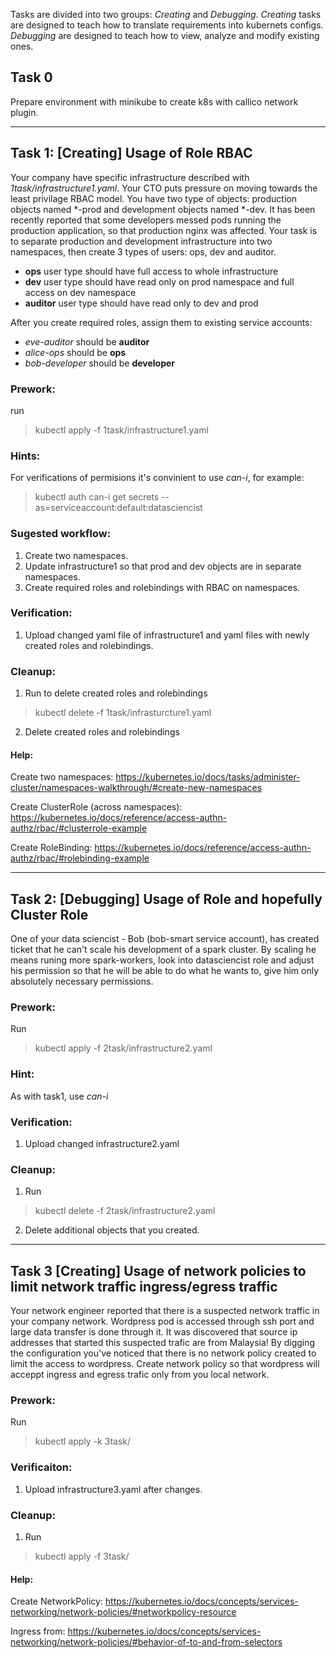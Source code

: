 Tasks are divided into two groups: *Creating* and *Debugging*.
*Creating* tasks are designed to teach how to translate requirements into kubernets configs. *Debugging* are designed to teach how to view, analyze and modify existing ones.

## Task 0

Prepare environment with minikube to create k8s with callico network plugin.

---

## Task 1: [Creating] Usage of Role RBAC

Your company have specific infrastructure described with *1task/infrastructure1.yaml*. Your CTO puts pressure on moving towards the least privilage RBAC model. You have two type of objects: production objects named *-prod and development objects named *-dev. It has been recently reported that some developers messed pods running the production application, so that production nginx was affected. Your task is to separate production and development infrastructure into two namespaces, then create 3 types of users: ops, dev and auditor. 

* **ops** user type should have full access to whole infrastructure
* **dev** user type should have read only on prod namespace and full access on dev namespace
* **auditor** user type should have read only to dev and prod

After you create required roles, assign them to existing service accounts: 

* *eve-auditor* should be **auditor**
* *alice-ops* should be **ops**
* *bob-developer* should be **developer**

### Prework:
run
> kubectl apply -f 1task/infrastructure1.yaml

### Hints:
For verifications of permisions it's convinient to use *can-i*, for example:
> kubectl auth can-i get secrets --as=serviceaccount:default:datasciencist

### Sugested workflow:
1. Create two namespaces.
2. Update infrastructure1 so that prod and dev objects are in separate namespaces.
3. Create required roles and rolebindings with RBAC on namespaces.

### Verification:
1. Upload changed yaml file of infrastructure1 and yaml files with newly created roles and rolebindings.

### Cleanup:
1. Run to delete created roles and rolebindings
> kubectl delete -f 1task/infrasturcture1.yaml
2. Delete created roles and rolebindings

#### Help:
Create two namespaces:
https://kubernetes.io/docs/tasks/administer-cluster/namespaces-walkthrough/#create-new-namespaces

Create ClusterRole (across namespaces):
https://kubernetes.io/docs/reference/access-authn-authz/rbac/#clusterrole-example

Create RoleBinding:
https://kubernetes.io/docs/reference/access-authn-authz/rbac/#rolebinding-example

---

## Task 2: [Debugging] Usage of Role and hopefully Cluster Role

One of your data sciencist - Bob (bob-smart service account), has created ticket that he can't scale his development of a spark cluster. By scaling he means runing more spark-workers, look into datasciencist role and adjust his permission so that he will be able to do what he wants to, give him only absolutely necessary permissions.

### Prework:
Run
> kubectl apply -f 2task/infrastructure2.yaml

### Hint:
As with task1, use *can-i*

### Verification:
1. Upload changed infrastructure2.yaml

### Cleanup:
1. Run
> kubectl delete -f 2task/infrastructure2.yaml
2. Delete additional objects that you created.

---

## Task 3 [Creating] Usage of network policies to limit network traffic ingress/egress traffic

Your network engineer reported that there is a suspected network traffic in your company network. Wordpress pod is accessed through ssh port and large data transfer is done through it. It was discovered that source ip addresses that started this suspected trafic are from Malaysia! By digging the configuration you've noticed that there is no network policy created to limit the access to wordpress. Create network policy so that wordpress will acceppt ingress and egress trafic only from you local network.

### Prework:
Run
> kubectl apply -k 3task/

### Verificaiton:
1. Upload infrastructure3.yaml after changes.

### Cleanup:
1. Run
> kubectl apply -f 3task/

#### Help:
Create NetworkPolicy:
https://kubernetes.io/docs/concepts/services-networking/network-policies/#networkpolicy-resource

Ingress from:
https://kubernetes.io/docs/concepts/services-networking/network-policies/#behavior-of-to-and-from-selectors
